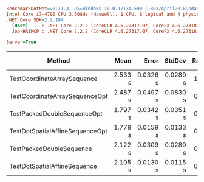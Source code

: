 ``` ini

BenchmarkDotNet=v0.11.4, OS=Windows 10.0.17134.590 (1803/April2018Update/Redstone4)
Intel Core i7-4790 CPU 3.60GHz (Haswell), 1 CPU, 8 logical and 4 physical cores
.NET Core SDK=2.2.104
  [Host]     : .NET Core 2.2.2 (CoreCLR 4.6.27317.07, CoreFX 4.6.27318.02), 64bit RyuJIT
  Job-HRIMCP : .NET Core 2.2.2 (CoreCLR 4.6.27317.07, CoreFX 4.6.27318.02), 64bit RyuJIT

Server=True  

```
|                          Method |    Mean |    Error |   StdDev | Ratio | RatioSD | Gen 0/1k Op | Gen 1/1k Op | Gen 2/1k Op | Allocated Memory/Op |
|-------------------------------- |--------:|---------:|---------:|------:|--------:|------------:|------------:|------------:|--------------------:|
|     TestCoordinateArraySequence | 2.533 s | 0.0326 s | 0.0289 s |  1.00 |    0.00 |   5000.0000 |   2000.0000 |   1000.0000 |           1172.7 MB |
|  TestCoordinateArraySequenceOpt | 2.487 s | 0.0497 s | 0.0830 s |  0.98 |    0.05 |   6000.0000 |   5000.0000 |   4000.0000 |          1620.64 MB |
|     TestPackedDoubleSequenceOpt | 1.797 s | 0.0342 s | 0.0351 s |  0.71 |    0.01 |  10000.0000 |   9000.0000 |   6000.0000 |           756.81 MB |
| TestDotSpatialAffineSequenceOpt | 1.778 s | 0.0159 s | 0.0133 s |  0.70 |    0.01 |   8000.0000 |   7000.0000 |   3000.0000 |           781.33 MB |
|        TestPackedDoubleSequence | 2.122 s | 0.0309 s | 0.0289 s |  0.84 |    0.02 |  11000.0000 |  10000.0000 |   7000.0000 |           756.81 MB |
|    TestDotSpatialAffineSequence | 2.105 s | 0.0130 s | 0.0115 s |  0.83 |    0.01 |   7000.0000 |   6000.0000 |   3000.0000 |           781.33 MB |
